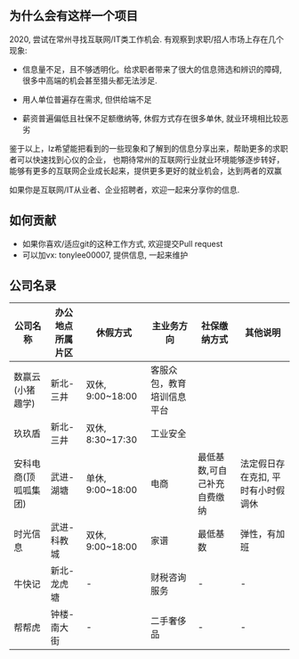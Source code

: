 ## 为什么会有这样一个项目
2020, 尝试在常州寻找互联网/IT类工作机会. 有观察到求职/招人市场上存在几个现象:

- 信息量不足，且不够透明化。给求职者带来了很大的信息筛选和辨识的障碍, 很多中高端的机会甚至猎头都无法涉足.

- 用人单位普遍存在需求, 但供给端不足

- 薪资普遍偏低且社保不足额缴纳等, 休假方式存在很多单休, 就业环境相比较恶劣

鉴于以上，lz希望能把看到的一些现象和了解到的信息分享出来，帮助更多的求职者可以快速找到心仪的企业，
也期待常州的互联网行业就业环境能够逐步转好，能够有更多的互联网企业成长起来，提供更多更好的就业机会，达到两者的双赢

如果你是互联网/IT从业者、企业招聘者，欢迎一起来分享你的信息.


## 如何贡献
- 如果你喜欢/适应git的这种工作方式, 欢迎提交Pull request
- 可以加vx: tonylee00007, 提供信息, 一起来维护

## 公司名录
|公司名称|办公地点所属片区|休假方式|主业务方向|社保缴纳方式|其他说明|
|-|-|-|-|-|-|
|数赢云(小猪趣学)|新北-三井|双休, 9:00~18:00|客服众包，教育培训信息平台||
|玖玖盾|新北-三井|双休, 8:30~17:30|工业安全||
|安科电商(顶呱呱集团)|武进-湖塘|单休, 9:00~18:00|电商|最低基数,可自己补充自费缴纳|法定假日存在克扣, 平时有小时假调休|
|时光信息|武进-科教城|双休, 9:00~18:00|家谱|最低基数|弹性，有加班|
|牛快记|新北-龙虎塘|-|财税咨询服务|-|-|
|帮帮虎|钟楼-南大街|-|二手奢侈品|-|-|


